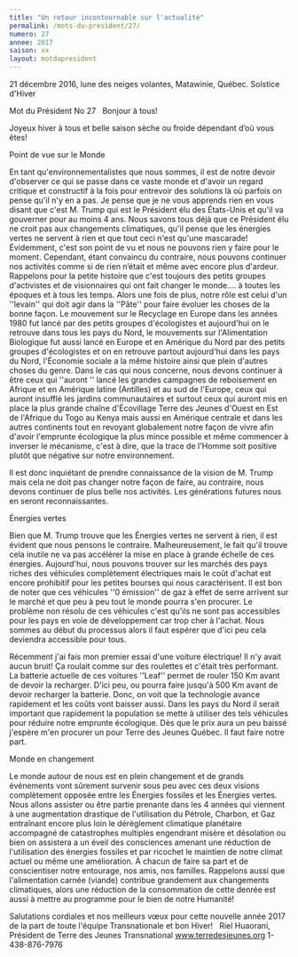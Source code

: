 ```yaml
---
title: "Un retour incontournable sur l'actualité"
permalink: /mots-du-president/27/
numero: 27
annee: 2017
saison: xx
layout: motdupresident
---
```

21 décembre 2016, lune des neiges volantes, Matawinie, Québec.
Solstice d'Hiver

Mot du Président No 27
 
Bonjour à tous!

Joyeux hiver à tous et belle saison sèche ou froide dépendant d’où vous êtes!

Point de vue sur le Monde

En tant qu'environnementalistes que nous sommes, il est de notre devoir d'observer ce qui se passe dans ce vaste monde et d'avoir un regard critique et constructif à la fois pour entrevoir des solutions là où parfois on pense qu'il n'y en a pas. Je pense que je ne vous apprends rien en vous disant que c'est M. Trump qui est le Président élu des États-Unis et qu'il va gouverner pour au moins 4 ans. Nous savons tous déjà que ce Président élu ne croit pas aux changements climatiques, qu'il pense que les énergies vertes ne servent à rien et que tout ceci n'est qu'une mascarade! Évidemment, c'est son point de vu et nous ne pouvons rien y faire pour le moment. Cependant, étant convaincu du contraire, nous pouvons continuer nos activités comme si de rien n’était et même avec encore plus d'ardeur. Rappelons pour la petite histoire que c'est toujours des petits groupes d'activistes et de visionnaires qui ont fait changer le monde.... à toutes les époques et à tous les temps. Alors une fois de plus, notre rôle est celui d'un ''levain'' qui doit agir dans la ''Pâte'' pour faire évoluer les choses de la bonne façon. Le mouvement sur le Recyclage en Europe dans les années 1980 fut lancé par des petits groupes d'écologistes et aujourd'hui on le retrouve dans tous les pays du Nord, le mouvements sur l'Alimentation Biologique fut aussi lancé en Europe et en Amérique du Nord par des petits groupes d'écologistes et on en retrouve partout aujourd'hui dans les pays du Nord, l'Économie sociale a la même histoire ainsi que plein d'autres choses du genre. Dans le cas qui nous concerne, nous devons continuer à être ceux qui ''auront '' lancé les grandes campagnes de reboisement en Afrique et en Amérique latine (Antilles) et au sud de l'Europe, ceux qui auront insufflé les jardins communautaires et surtout ceux qui auront mis en place la plus grande chaîne d'Écovillage Terre des Jeunes d'Ouest en Est de l'Afrique du Togo au Kenya mais aussi en Amérique centrale et dans les autres continents tout en revoyant globalement notre façon de vivre afin d'avoir l'emprunte écologique la plus mince possible et même commencer à inverser le mécanisme, c'est à dire, que la trace de l'Homme soit positive plutôt que négative sur notre environnement.

Il est donc inquiétant de prendre connaissance de la vision de M. Trump mais cela ne doit pas changer notre façon de faire, au contraire, nous devons continuer de plus belle nos activités. Les générations futures nous en seront reconnaissantes.

Énergies vertes

Bien que M. Trump trouve que les Énergies vertes ne servent à rien, il est évident que nous pensons le contraire. Malheureusement, le fait qu'il trouve cela inutile ne va pas accélérer la mise en place à grande échelle de ces énergies. Aujourd'hui, nous pouvons trouver sur les marchés des pays riches des véhicules complètement électriques mais le coût d'achat est encore prohibitif pour les petites bourses qui nous caractérisent. Il est bon de noter que ces véhicules ''0 émission'' de gaz à effet de serre arrivent sur le marché et que peu à peu tout le monde pourra s'en procurer. Le problème non résolu de ces véhicules c'est qu'ils ne sont pas accessibles pour les pays en voie de développement car trop cher à l'achat. Nous sommes au début du processus alors il faut espérer que d'ici peu cela deviendra accessible pour tous.

Récemment j'ai fais mon premier essai d'une voiture électrique! Il n'y avait aucun bruit! Ça roulait comme sur des roulettes et c'était très performant. La batterie actuelle de ces voitures ''Leaf'' permet de rouler 150 Km avant de devoir la recharger. D'ici peu, ou pourra faire jusqu'à 500 Km avant de devoir recharger la batterie. Donc, on voit que la technologie avance rapidement et les coûts vont baisser aussi. Dans les pays du Nord il serait important que rapidement la population se mette à utiliser des tels véhicules pour réduire notre emprunte écologique. Dès que le prix aura un peu baissé j'espère m'en procurer un pour Terre des Jeunes Québec. Il faut faire notre part.

Monde en changement

Le monde autour de nous est en plein changement et de grands événements vont sûrement survenir sous peu avec ces deux visions complètement opposée entre les Énergies fossiles et les Énergies vertes. Nous allons assister ou être partie prenante dans les 4 années qui viennent à une augmentation drastique de l'utilisation du Pétrole, Charbon, et Gaz entraînant encore plus loin le dérèglement climatique planétaire accompagné de catastrophes multiples engendrant misère et désolation ou bien on assistera a un éveil des consciences amenant une réduction de l'utilisation des énergies fossiles et par ricochet le maintien de notre climat actuel ou même une amélioration. À chacun de faire sa part et de conscientiser notre entourage, nos amis, nos familles. Rappelons aussi que l'alimentation carnée (viande) contribue grandement aux changements climatiques, alors une réduction de la consommation de cette denrée est aussi à mettre au programme pour le bien de notre Humanité!

Salutations cordiales et nos meilleurs vœux pour cette nouvelle année 2017 de la part de toute l'équipe Transnationale et bon Hiver!
 
Riel Huaorani,
Président de Terre des Jeunes Transnational
www.terredesjeunes.org 1-438-876-7976
 

